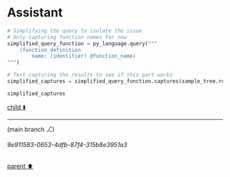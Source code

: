# Assistant

```python
# Simplifying the query to isolate the issue
# Only capturing function names for now
simplified_query_function = py_language.query("""
    (function_definition
        name: (identifier) @function_name)
""")

# Test capturing the results to see if this part works
simplified_captures = simplified_query_function.captures(sample_tree.root_node)

simplified_captures
```

[child ⬇️](#9e911583-0653-4dfb-87f4-315b8e3951a3)

---

(main branch ⎇)
###### 9e911583-0653-4dfb-87f4-315b8e3951a3
[parent ⬆️](#be0e01f0-7b4c-49ed-93df-1d948e85afe0)
